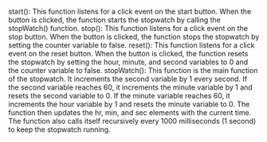 start(): This function listens for a click event on the start button. When the button is clicked, the function starts the stopwatch by calling the stopWatch() function.
stop(): This function listens for a click event on the stop button. When the button is clicked, the function stops the stopwatch by setting the counter variable to false.
reset(): This function listens for a click event on the reset button. When the button is clicked, the function resets the stopwatch by setting the hour, minute, and second variables to 0 and the counter variable to false.
stopWatch(): This function is the main function of the stopwatch. It increments the second variable by 1 every second. If the second variable reaches 60, it increments the minute variable by 1 and resets the second variable to 0. If the minute variable reaches 60, it increments the hour variable by 1 and resets the minute variable to 0. The function then updates the hr, min, and sec elements with the current time. The function also calls itself recursively every 1000 milliseconds (1 second) to keep the stopwatch running.
